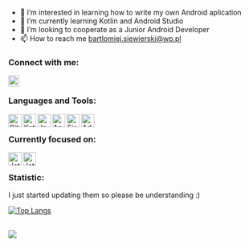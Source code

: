 - 👀 I’m interested in learning how to write my own Android aplication 
- 🌱 I’m currently learning Kotlin and Android Studio
- 👯 I’m looking to cooperate as a Junior Android Developer
- 📫 How to reach me bartlomiej.siewierski@wp.pl

### Connect with me:

[<img align="left" alt="codeSTACKr | LinkedIn" width="22px" src="https://cdn-icons-png.flaticon.com/512/174/174857.png" />][linkedin]

<br />

### Languages and Tools:

<img align="left" alt="GitHub" width="26px" src="https://cdn-icons-png.flaticon.com/512/270/270798.png" />
<img align="left" alt="Kotlin" width="26px" src="https://upload.wikimedia.org/wikipedia/commons/0/06/Kotlin_Icon.svg" />
<img align="left" alt="Java" width="26px" src="https://cdn-icons-png.flaticon.com/512/226/226777.png" />
<img align="left" alt="Android Studio" width="26px" src="https://cdn-icons-png.flaticon.com/512/226/226770.png" />
<img align="left" alt="Firebase" width="26px" src="https://www.vectorlogo.zone/logos/firebase/firebase-icon.svg" />
<img align="left" alt="AdobeXD" width="26px" src="https://upload.wikimedia.org/wikipedia/commons/c/c2/Adobe_XD_CC_icon.svg" />


<br />

### Currently focused on:

<img align="left" alt="Jetpack" width="26px" src="https://www.pinclipart.com/picdir/big/519-5197901_android-jetpack-transparent-logo-clipart.png" />
<img align="left" alt="Jetpack" width="26px" src="http://blog.ippon.fr/content/images/2017/09/espresso.png" />

<br />

### Statistic:

I just started updating them so please be understanding :)

[![Top Langs](https://github-readme-stats.vercel.app/api/top-langs/?username=bartek264&theme=midnight-purple&show_icons=true)](https://github.com/anuraghazra/github-readme-stats)

<br />

<a href="https://github.com/anuraghazra/github-readme-stats">
  <img align="center" src="https://github-readme-stats.vercel.app/api/wakatime?username=bartek264&v=2&theme=midnight-purple&show_icons=true" />
</a>


[linkedin]: https://linkedin.com/in/bartłomiej-siewierski-inzair
